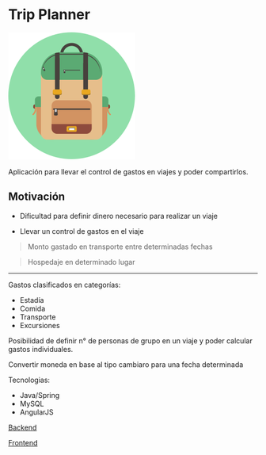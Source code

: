 
Trip Planner
===================

![TripPlannericon](https://raw.githubusercontent.com/leog91/trip-planner-doc/master/icon/Backpack_icon-256.png)

Aplicación para llevar el control de gastos en viajes y poder compartirlos.



## Motivación

- Dificultad para definir dinero necesario para realizar un viaje


- Llevar un control de gastos en el viaje
 > Monto gastado en transporte entre determinadas fechas
 
 > Hospedaje en determinado lugar
____ 


 Gastos clasificados en categorías:

 - Estadía
 - Comida
 - Transporte
 - Excursiones

Posibilidad de definir n° de personas de grupo en un viaje y poder calcular gastos individuales.

 Convertir moneda en base al tipo cambiaro para una fecha determinada





 Tecnologias:
- Java/Spring
-  MySQL
 - AngularJS








[Backend](https://github.com/leog91/trip-planner-backend)

[Frontend](https://github.com/leog91/trip-planner-frontend)
